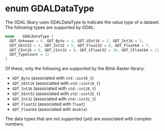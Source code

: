 # enum GDALDataType
The GDAL libary uses GDALDataType to indicate the value type of a dataset. The following types are supported by GDAL:

```cpp
enum  	GDALDataType {
  GDT_Unknown = 0, GDT_Byte = 1, GDT_UInt16 = 2, GDT_Int16 = 3,
  GDT_UInt32 = 4, GDT_Int32 = 5, GDT_Float32 = 6, GDT_Float64 = 7,
  GDT_CInt16 = 8, GDT_CInt32 = 9, GDT_CFloat32 = 10, GDT_CFloat64 = 11,
  GDT_TypeCount = 12
}
```
Of these, only the following are supported by the Blink Raster library:
- `GDT_Byte` (associated with `std::uint8_t`)
- `GDT_UInt16` (associated with `std::uint16_t`)
- `GDT_Int16` (associated with `std::int16_t`)
- `GDT_UInt32` (associated with `std::uint32_t`)
- `GDT_Int32` (associated with `std::int32_t`)
- `GDT_Float32` (associated with `float`)
- `GDT_Float64` (associated with `double`)

The data types that are not supported (yet) are associated with complex numbers.